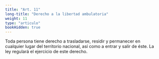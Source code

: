 ```yaml
---
title: "Art. 11"
long-title: "Derecho a la libertad ambulatoria"
weight: 11
type: "articulo"
bookHidden: true
---
```

Toda persona tiene derecho a trasladarse, residir y permanecer en cualquier lugar del territorio nacional, así como a entrar y salir de éste. La ley regulará el ejercicio de este derecho.
 
 